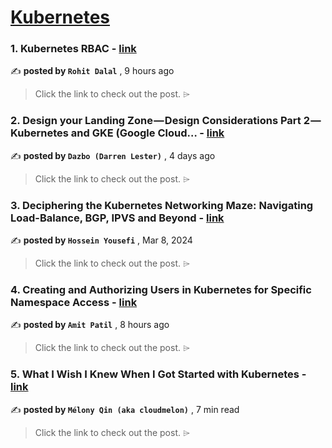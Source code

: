 
<h1><a href=https://medium.com/tag/kubernetes/recommended target="_blank" rel="noopener noreferrer">Kubernetes</a></h1>
<h3>1. Kubernetes RBAC - <a href=https://medium.com/@rdalal3/kubernetes-rbac-829746f2d2e0?source=tag_recommended_feed---------0-84----------kubernetes----------ad029b31_c9c6_43da_bd8e_37293c247e4c------- target="_blank" rel="noopener noreferrer">link</a></h3>

✍️ **posted by `Rohit Dalal`** <date> , 9 hours ago</date>

<blockquote>Click the link to check out the post. ⌲</blockquote>

<h3>2. Design your Landing Zone — Design Considerations Part 2 — Kubernetes and GKE (Google Cloud… - <a href=https://medium.com/google-cloud/design-your-landing-zone-design-considerations-part-2-kubernetes-and-gke-google-cloud-5a500384cb03?source=tag_recommended_feed---------1-107----------kubernetes----------ad029b31_c9c6_43da_bd8e_37293c247e4c------- target="_blank" rel="noopener noreferrer">link</a></h3>

✍️ **posted by `Dazbo (Darren Lester)`** <date> , 4 days ago</date>

<blockquote>Click the link to check out the post. ⌲</blockquote>

<h3>3. Deciphering the Kubernetes Networking Maze: Navigating Load-Balance, BGP, IPVS and Beyond - <a href=https://medium.com/itnext/deciphering-the-kubernetes-networking-maze-navigating-load-balance-bgp-ipvs-and-beyond-7123ef428572?source=tag_recommended_feed---------2-85----------kubernetes----------ad029b31_c9c6_43da_bd8e_37293c247e4c------- target="_blank" rel="noopener noreferrer">link</a></h3>

✍️ **posted by `Hossein Yousefi`** <date> , Mar 8, 2024</date>

<blockquote>Click the link to check out the post. ⌲</blockquote>

<h3>4. Creating and Authorizing Users in Kubernetes for Specific Namespace Access - <a href=https://medium.com/@patilmailbox4/creating-and-authorising-users-in-k8s-for-specific-namespace-access-72119f3ed732?source=tag_recommended_feed---------3-84----------kubernetes----------ad029b31_c9c6_43da_bd8e_37293c247e4c------- target="_blank" rel="noopener noreferrer">link</a></h3>

✍️ **posted by `Amit Patil`** <date> , 8 hours ago</date>

<blockquote>Click the link to check out the post. ⌲</blockquote>

<h3>5. What I Wish I Knew When I Got Started with Kubernetes - <a href=https://medium.com/aws-in-plain-english/what-i-wish-i-knew-when-i-got-started-with-kubernetes-177cf717f5ef?source=tag_recommended_feed---------4-107----------kubernetes----------ad029b31_c9c6_43da_bd8e_37293c247e4c------- target="_blank" rel="noopener noreferrer">link</a></h3>

✍️ **posted by `Mélony Qin (aka cloudmelon)`** <date> , 7 min read</date>

<blockquote>Click the link to check out the post. ⌲</blockquote>


